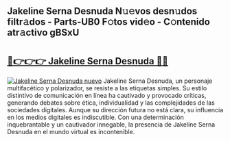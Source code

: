 ## Jakeline Serna Desnuda N𝚞𝚎vos desn𝚞dos filtr𝚊dos - Parts-UB0 F𝚘tos vid𝚎o - C𝚘ntenido atr𝚊ctivo gBSxU

# <h2><a href="http://mb5gkt.tromn.icu/?c=Jakeline+Serna+Desnuda">🔗👉👉👉 Jakeline Serna Desnuda 🔗🔗</a></h2>

[![Jakeline Serna Desnuda nuevo](https://i.imgur.com/pEAQMta.gif)](http://mb5gkt.tromn.icu/?c=Jakeline+Serna+Desnuda)
Jakeline Serna Desnuda, un personaje multifacético y polarizador, se resiste a las etiquetas simples. Su estilo distintivo de comunicación en línea ha cautivado y provocado críticas, generando debates sobre ética, individualidad y las complejidades de las sociedades digitales. Aunque su dirección futura no está clara, su influencia en los medios digitales es indiscutible. Con una determinación inquebrantable y un cautivador innegable, la presencia de Jakeline Serna Desnuda en el mundo virtual es incontenible.
